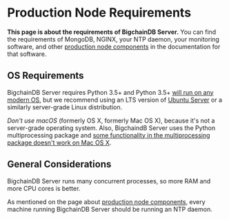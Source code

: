 # Production Node Requirements

**This page is about the requirements of BigchainDB Server.** You can find the requirements of MongoDB, NGINX, your NTP daemon, your monitoring software, and other [production node components](node-components.html) in the documentation for that software.


## OS Requirements

BigchainDB Server requires Python 3.5+ and Python 3.5+ [will run on any modern OS](https://docs.python.org/3.5/using/index.html), but we recommend using an LTS version of [Ubuntu Server](https://www.ubuntu.com/server) or a similarly server-grade Linux distribution.

_Don't use macOS_ (formerly OS X, formerly Mac OS X), because it's not a server-grade operating system. Also, BigchaindB Server uses the Python multiprocessing package and [some functionality in the multiprocessing package doesn't work on Mac OS X](https://docs.python.org/3.5/library/multiprocessing.html#multiprocessing.Queue.qsize).


## General Considerations

BigchainDB Server runs many concurrent processes, so more RAM and more CPU cores is better.

As mentioned on the page about [production node components](node-components.html), every machine running BigchainDB Server should be running an NTP daemon.
